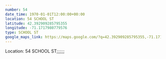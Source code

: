 ```yaml
---
number: 54
date_time: 1970-01-01T12:00:00+00:00
location: 54 SCHOOL ST
latitude: 42.392909285795355
longitude: -71.1717980779576
type: SCHOOL ST
google_maps_link: https://maps.google.com/?q=42.392909285795355,-71.1717980779576
---
```


Location: 54 SCHOOL ST;;;;;;
